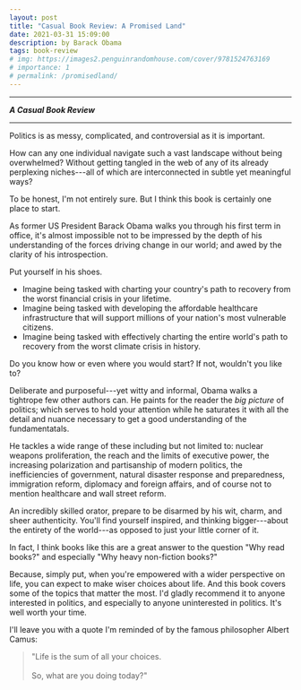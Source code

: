 ```yaml
---
layout: post
title: "Casual Book Review: A Promised Land"
date: 2021-03-31 15:09:00
description: by Barack Obama
tags: book-review
# img: https://images2.penguinrandomhouse.com/cover/9781524763169
# importance: 1
# permalink: /promisedland/
---
```


---

**_A Casual Book Review_**

---


Politics is as messy, complicated, and controversial as it is important. 

How can any one individual navigate such a vast landscape without being overwhelmed? Without getting tangled in the web of any of its already perplexing niches---all of which are interconnected in subtle yet meaningful ways?

To be honest, I'm not entirely sure. But I think this book is certainly one place to start.

As former US President Barack Obama walks you through his first term in office, it's almost impossible not to be impressed by the depth of his understanding of the forces driving change in our world; and awed by the clarity of his introspection.

Put yourself in his shoes.

- Imagine being tasked with charting your country's path to recovery from the worst financial crisis in your lifetime. 
- Imagine being tasked with developing the affordable healthcare infrastructure that will support millions of your nation's most vulnerable citizens.
- Imagine being tasked with effectively charting the entire world's path to recovery from the worst climate crisis in history.

Do you know how or even where you would start? If not, wouldn't you like to? 

Deliberate and purposeful---yet witty and informal, Obama walks a tightrope few other authors can. He paints for the reader the _big picture_ of politics; which serves to hold your attention while he saturates it with all the detail and nuance necessary to get a good understanding of the fundamentatals.

He tackles a wide range of these including but not limited to: nuclear weapons proliferation, the reach and the limits of executive power, the increasing polarization and partisanship of modern politics, the inefficiencies of government, natural disaster response and preparedness, immigration reform, diplomacy and foreign affairs, and of course not to mention healthcare and wall street reform. 

An incredibly skilled orator, prepare to be disarmed by his wit, charm, and sheer authenticity. You'll find yourself inspired, and thinking bigger---about the entirety of the world---as opposed to just your little corner of it.

In fact, I think books like this are a great answer to the question "Why read books?"  and especially "Why heavy non-fiction books?"

Because, simply put, when you're empowered with a wider perspective on life, you can expect to make wiser choices about life. And this book covers some of the topics that matter the most. I'd gladly recommend it to anyone interested in politics, and especially to anyone uninterested in politics. It's well worth your time.

I'll leave you with a quote I'm reminded of by the famous philosopher Albert Camus:

>   "Life is the sum of all your choices. <br /> <br />  So, what are you doing today?"



